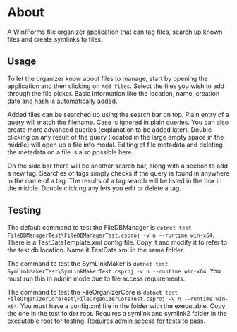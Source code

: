 # About

A WinfForms file organizer application that can tag files, search up known files and create symlinks to files.

## Usage

To let the organizer know about files to manage, start by opening the application and then clicking on `Add files`. Select the files you wish to add through the file picker. Basic information like the location, name, creation date and hash is automatically added. 

Added files can be searched up using the search bar on top. Plain entry of a query will match the filename. Case is ignored in plain queries. You can also create more advanced queries (explanation to be added later). Double clicking on any result of the query (located in the large empty space in the middle) will open up a file info modal. Editing of file metadata and deleting the metadata on a file is also possible here. 

On the side bar there will be another search bar, along with a section to add a new tag. Searches of tags simply checks if the query is found in anywhere in the name of a tag. The results of a tag search will be listed in the box in the middle. Double clicking any lets you edit or delete a tag.

## Testing

The default command to test the FileDBManager is `dotnet test FileDBManagerTest\FileDBManagerTest.csproj -v n --runtime win-x64`.
There is a TestDataTemplate.xml config file. Copy it and modify it to refer to the test db location. Name it TestData.xml in the same folder.

The command to test the SymLinkMaker is `dotnet test SymLinkMakerTest\SymLinkMakerTest.csproj -v n --runtime win-x64`. You 
must run this in admin mode due to file access requirements.

The command to test the FileOrganizerCore is `dotnet test FileOrganizerCoreTest\FileOrganizerCoreTest.csproj -v n --runtime win-x64`. You must have a config.xml file in the folder with the executable. Copy the one in the test folder root. Requires a symlink and symlink2 folder in the executable root for testing. Requires admin access for tests to pass.